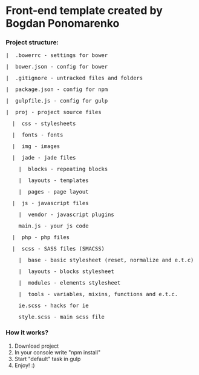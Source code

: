 # Front-end template created by Bogdan Ponomarenko 

### Project structure:

<pre>|_ .bowerrc - settings for bower</pre>
<pre>|_ bower.json - config for bower</pre>
<pre>|_ .gitignore - untracked files and folders</pre>
<pre>|_ package.json - config for npm</pre>
<pre>|_ gulpfile.js - config for gulp</pre>
<pre>|_ proj - project source files</pre>
<pre>  |_ css - stylesheets</pre>
<pre>  |_ fonts - fonts</pre>
<pre>  |_ img - images</pre>
<pre>  |_ jade - jade files</pre>
<pre>    |_ blocks - repeating blocks</pre>
<pre>    |_ layouts - templates </pre>
<pre>    |_ pages - page layout</pre>
<pre>  |_ js - javascript files</pre>
<pre>    |_ vendor - javascript plugins</pre>
<pre>    main.js - your js code</pre>
<pre>  |_ php - php files</pre>
<pre>  |_ scss - SASS files (SMACSS)</pre>
<pre>    |_ base - basic stylesheet (reset, normalize and e.t.c)</pre>
<pre>    |_ layouts - blocks stylesheet</pre>
<pre>    |_ modules - elements stylesheet</pre>
<pre>    |_ tools - variables, mixins, functions and e.t.c.</pre>
<pre>    ie.scss - hacks for ie</pre>
<pre>    style.scss - main scss file</pre>

### How it works?

1.  Download project
2.  In your console write "npm install"
3.  Start "default" task in gulp
4.  Enjoy! :)